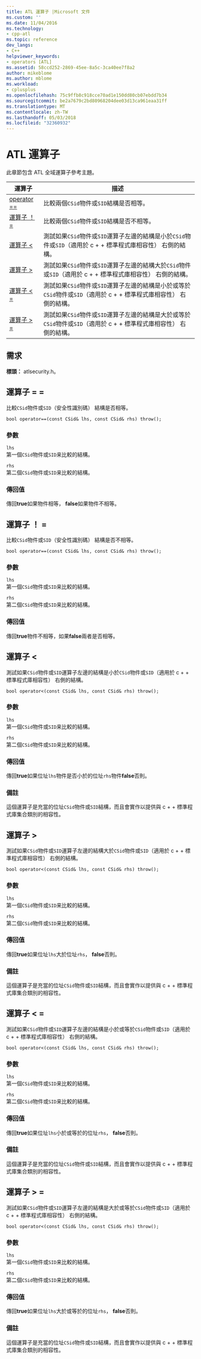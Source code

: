 ```yaml
---
title: ATL 運算子 |Microsoft 文件
ms.custom: ''
ms.date: 11/04/2016
ms.technology:
- cpp-atl
ms.topic: reference
dev_langs:
- C++
helpviewer_keywords:
- operators [ATL]
ms.assetid: 58ccd252-2869-45ee-8a5c-3ca40ee7f8a2
author: mikeblome
ms.author: mblome
ms.workload:
- cplusplus
ms.openlocfilehash: 75c9ffb8c918cce70ad1e150dd80cb07ebdd7b34
ms.sourcegitcommit: be2a7679c2bd80968204dee03d13ca961eaa31ff
ms.translationtype: MT
ms.contentlocale: zh-TW
ms.lasthandoff: 05/03/2018
ms.locfileid: "32360932"
---
```

# <a name="atl-operators"></a>ATL 運算子
此章節包含 ATL 全域運算子參考主題。  
  
|運算子|描述|  
|--------------|-----------------|  
|[operator ==](#operator_eq_eq)|比較兩個`CSid`物件或`SID`結構是否相等。|  
|[運算子 ！ =](#operator_neq)|比較兩個`CSid`物件或`SID`結構是否不相等。|  
|[運算子 <](#operator_lt)|測試如果`CSid`物件或`SID`運算子左邊的結構是小於`CSid`物件或`SID`（適用於 c + + 標準程式庫相容性） 右側的結構。|  
|[運算子 >](#operator_gt)|測試如果`CSid`物件或`SID`運算子左邊的結構大於`CSid`物件或`SID`（適用於 c + + 標準程式庫相容性） 右側的結構。|  
|[運算子 < =](#operator_lt__eq)|測試如果`CSid`物件或`SID`運算子左邊的結構是小於或等於`CSid`物件或`SID`（適用於 c + + 標準程式庫相容性） 右側的結構。|  
|[運算子 > =](#operator_gt__eq)|測試如果`CSid`物件或`SID`運算子左邊的結構是大於或等於`CSid`物件或`SID`（適用於 c + + 標準程式庫相容性） 右側的結構。|  
  
## <a name="requirements"></a>需求  
 **標頭：** atlsecurity.h。  
  
##  <a name="operator_eq_eq"></a>  運算子 = =  
 比較`CSid`物件或`SID`（安全性識別碼） 結構是否相等。  
  
```   
bool operator==(const CSid& lhs, const CSid& rhs) throw(); 
```  
  
### <a name="parameters"></a>參數  
 `lhs`  
 第一個`CSid`物件或`SID`来比較的結構。  
  
 `rhs`  
 第二個`CSid`物件或`SID`来比較的結構。  
  
### <a name="return-value"></a>傳回值  
 傳回**true**如果物件相等， **false**如果物件不相等。  
  
##  <a name="operator_neq"></a>  運算子 ！ =  
 比較`CSid`物件或`SID`（安全性識別碼） 結構是否不相等。  
  
```   
bool operator==(const CSid& lhs, const CSid& rhs) throw(); 
```  
  
### <a name="parameters"></a>參數  
 `lhs`  
 第一個`CSid`物件或`SID`来比較的結構。  
  
 `rhs`  
 第二個`CSid`物件或`SID`来比較的結構。  
  
### <a name="return-value"></a>傳回值  
 傳回**true**物件不相等，如果**false**兩者是否相等。  
  
##  <a name="operator_lt"></a>  運算子 <  
 測試如果`CSid`物件或`SID`運算子左邊的結構是小於`CSid`物件或`SID`（適用於 c + + 標準程式庫相容性） 右側的結構。  
  
```   
bool operator<(const CSid& lhs, const CSid& rhs) throw(); 
```  
  
### <a name="parameters"></a>參數  
 `lhs`  
 第一個`CSid`物件或`SID`来比較的結構。  
  
 `rhs`  
 第二個`CSid`物件或`SID`来比較的結構。  
  
### <a name="return-value"></a>傳回值  
 傳回**true**如果位址`lhs`物件是否小於的位址`rhs`物件**false**否則。  
  
### <a name="remarks"></a>備註  
 這個運算子是充當的位址`CSid`物件或`SID`結構，而且會實作以提供與 c + + 標準程式庫集合類別的相容性。  
  
##  <a name="operator_gt"></a>  運算子 >  
 測試如果`CSid`物件或`SID`運算子左邊的結構大於`CSid`物件或`SID`（適用於 c + + 標準程式庫相容性） 右側的結構。  
  
```   
bool operator<(const CSid& lhs, const CSid& rhs) throw(); 
```  
  
### <a name="parameters"></a>參數  
 `lhs`  
 第一個`CSid`物件或`SID`来比較的結構。  
  
 `rhs`  
 第二個`CSid`物件或`SID`来比較的結構。  
  
### <a name="return-value"></a>傳回值  
 傳回**true**如果位址`lhs`大於位址`rhs`， **false**否則。  
  
### <a name="remarks"></a>備註  
 這個運算子是充當的位址`CSid`物件或`SID`結構，而且會實作以提供與 c + + 標準程式庫集合類別的相容性。  
  
##  <a name="operator_lt__eq"></a>  運算子 < =  
 測試如果`CSid`物件或`SID`運算子左邊的結構是小於或等於`CSid`物件或`SID`（適用於 c + + 標準程式庫相容性） 右側的結構。  
  
```   
bool operator<(const CSid& lhs, const CSid& rhs) throw(); 
```  
  
### <a name="parameters"></a>參數  
 `lhs`  
 第一個`CSid`物件或`SID`来比較的結構。  
  
 `rhs`  
 第二個`CSid`物件或`SID`来比較的結構。  
  
### <a name="return-value"></a>傳回值  
 傳回**true**如果位址`lhs`小於或等於的位址`rhs`， **false**否則。  
  
### <a name="remarks"></a>備註  
 這個運算子是充當的位址`CSid`物件或`SID`結構，而且會實作以提供與 c + + 標準程式庫集合類別的相容性。  
  
##  <a name="operator_gt__eq"></a>  運算子 > =  
 測試如果`CSid`物件或`SID`運算子左邊的結構是大於或等於`CSid`物件或`SID`（適用於 c + + 標準程式庫相容性） 右側的結構。  
  
```   
bool operator<(const CSid& lhs, const CSid& rhs) throw(); 
```  
  
### <a name="parameters"></a>參數  
 `lhs`  
 第一個`CSid`物件或`SID`来比較的結構。  
  
 `rhs`  
 第二個`CSid`物件或`SID`来比較的結構。  
  
### <a name="return-value"></a>傳回值  
 傳回**true**如果位址`lhs`大於或等於的位址`rhs`， **false**否則。  
  
### <a name="remarks"></a>備註  
 這個運算子是充當的位址`CSid`物件或`SID`結構，而且會實作以提供與 c + + 標準程式庫集合類別的相容性。



